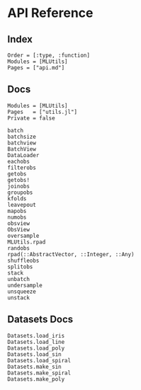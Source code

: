 # API Reference

## Index

```@index
Order = [:type, :function]
Modules = [MLUtils]
Pages = ["api.md"]
```

## Docs

```@autodocs
Modules = [MLUtils]
Pages   = ["utils.jl"]
Private = false
```

```@docs
batch
batchsize
batchview
BatchView
DataLoader
eachobs
filterobs
getobs
getobs!
joinobs
groupobs
kfolds
leavepout
mapobs
numobs
obsview
ObsView
oversample
MLUtils.rpad
randobs
rpad(::AbstractVector, ::Integer, ::Any)
shuffleobs
splitobs
stack
unbatch
undersample
unsqueeze
unstack
```


## Datasets Docs

```@docs
Datasets.load_iris
Datasets.load_line
Datasets.load_poly
Datasets.load_sin
Datasets.load_spiral
Datasets.make_sin
Datasets.make_spiral
Datasets.make_poly
```


